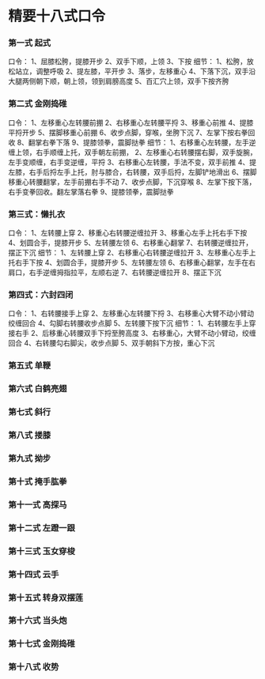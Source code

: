 # 精要十八式口令

### 第一式 起式         

口令：
1、屈膝松胯，提膝开步
2、双手下顺，上领
3、下按
细节：
1、松胯，放松站立，调整呼吸
2、提左膝，平开步
3、落步，左移重心
4、下落下沉，双手沿大腿两侧朝下顺，朝上领，领到肩膀高度
5、百汇穴上领，双手下按齐胯

### 第二式 金刚捣碓

口令：
1、左移重心左转腰前掤
2、右移重心左转腰平捋
3、移重心前推
4、提膝平捋开步
5、摆脚移重心前掤
6、收步点脚，穿喉，坐胯下沉
7、左掌下按右拳回收
8、翻掌右拳下落
9、提膝领拳，震脚挞拳
细节：
1、右移重心左转腰，左手逆缠上领，右手顺缠上托，双手朝左前掤，
2、左移重心右转腰摆右脚，双手旋腕，左手变顺缠，右手变逆缠，平捋
3、右移重心左转腰，手法不变，双手前推
4、提左膝，右手后捋左手上托，肘与膝合，右转腰，双手后捋，左脚铲地滑出
6、摆脚移重心转腰翻掌，左手前掤右手不动
7、收步点脚，下沉穿喉
8、左掌下按下落，右手变拳回收。翻左掌落右拳
9、提膝领拳，震脚挞拳

### 第三式：懒扎衣

口令：
1、左转腰上穿
2、移重心右转腰逆缠拉开
3、移重心左手上托右手下按
4、划圆合手，提膝开步
5、左转腰左领
6、右移重心翻掌
7、右转腰逆缠拉开，摆正下沉
细节：
1、左转腰上穿
2、右移重心右转腰逆缠拉开
3、左移重心左手上托右手下按
4、划圆合手，提膝开步
5、左转腰左领
6、右移重心翻掌，左手在右肩口，右手逆缠拇指拉平，左顺右逆
7、右转腰逆缠拉开
8、摆正下沉

### 第四式：六封四闭

口令：
1、右转腰接手上穿
2、左移重心左转腰下捋
3、右移重心大臂不动小臂动绞缠回合
4、勾脚右转腰收步点脚
5、左转腰下按下沉
细节：
1、右转腰左手上穿接右手
2、后移重心转腰双手下捋至胯高度
3、右移重心，大臂不动小臂动，绞缠回合
4、右转腰勾右脚尖，收步点脚
5、双手朝斜下方按，重心下沉

### 第五式 单鞭 

### 第六式 白鹤亮翅



### 第七式 斜行

### 第八式 搂膝

### 第九式 拗步  

### 第十式 掩手肱拳 

### 第十一式 高探马

### 第十二式 左蹬一跟 

### 第十三式 玉女穿梭

### 第十四式 云手 

### 第十五式 转身双摆莲

### 第十六式 当头炮

### 第十七式 金刚捣碓 

### 第十八式 收势